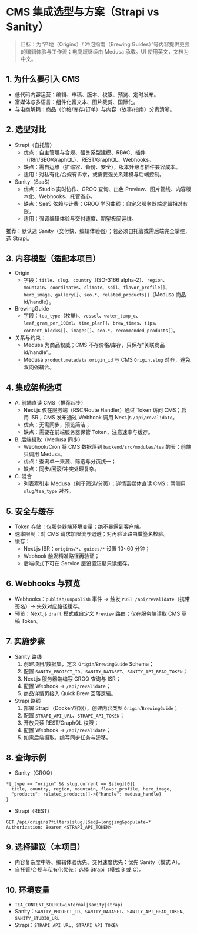 # CMS 集成选型与方案（Strapi vs Sanity）

> 目标：为“产地（Origins）/ 冲泡指南（Brewing Guides）”等内容提供更强的编辑体验与工作流；电商域继续由 Medusa 承载。UI 使用英文，文档为中文。

## 1. 为什么要引入 CMS
- 低代码内容运营：编辑、审稿、版本、权限、预览、定时发布。
- 富媒体与多语言：组件化富文本、图片裁剪、国际化。
- 与电商解耦：商品（价格/库存/订单）与内容（故事/指南）分责清晰。

## 2. 选型对比
- Strapi（自托管）
  - 优点：自主管理与合规、强关系型建模、RBAC、插件（i18n/SEO/GraphQL）、REST/GraphQL、Webhooks。
  - 缺点：需自运维（扩缩容、备份、安全），版本升级与插件兼容成本。
  - 适用：对私有化/合规有诉求，或需要强关系建模与后端控制。
- Sanity（SaaS）
  - 优点：Studio 实时协作、GROQ 查询、出色 Preview、图片管线、内容版本化、Webhooks、托管省心。
  - 缺点：SaaS 依赖与计费；GROQ 学习曲线；自定义服务器端逻辑相对有限。
  - 适用：强调编辑体验与交付速度、期望极简运维。

推荐：默认选 Sanity（交付快、编辑体验强）；若必须自托管或需后端完全掌控，选 Strapi。

## 3. 内容模型（适配本项目）
- Origin
  - 字段：`title`、`slug`、`country`（ISO-3166 alpha-2）、`region`、`mountain`、`coordinates`、`climate`、`soil`、`flavor_profile[]`、`hero_image`、`gallery[]`、`seo.*`、`related_products[]`（Medusa 商品 id/handle）。
- BrewingGuide
  - 字段：`tea_type`（枚举）、`vessel`、`water_temp_c`、`leaf_gram_per_100ml`、`time_plan[]`、`brew_times`、`tips`、`content_blocks[]`、`images[]`、`seo.*`、`recommended_products[]`。
- 关系与约束：
  - Medusa 为商品权威；CMS 不存价格/库存，只保存“关联商品 id/handle”。
  - Medusa `product.metadata.origin_id` 与 CMS `Origin.slug` 对齐，避免双向强耦合。

## 4. 集成架构选项
- A. 前端直读 CMS（推荐起步）
  - Next.js 仅在服务端（RSC/Route Handler）通过 Token 访问 CMS；启用 ISR；CMS 发布通过 Webhook 调用 Next.js `/api/revalidate`。
  - 优点：无需同步，预览简洁；
  - 缺点：需要在前端服务器保管 Token，注意速率与缓存。
- B. 后端摄取（Medusa 同步）
  - Webhook/Cron 将 CMS 数据落到 `backend/src/modules/tea` 的表；前端只调用 Medusa。
  - 优点：查询单一来源、筛选与分页统一；
  - 缺点：同步/回滚/冲突处理复杂。
- C. 混合
  - 列表索引走 Medusa（利于筛选/分页）；详情富媒体直读 CMS；两侧用 `slug`/`tea_type` 对齐。

## 5. 安全与缓存
- Token 存储：仅服务器端环境变量；绝不暴露到客户端。
- 速率限制：对 CMS 请求加限流与退避；对再验证路由做签名校验。
- 缓存：
  - Next.js ISR：`origins/*`、`guides/*` 设置 10~60 分钟；
  - Webhook 触发精准路径再验证；
  - 后端模式下可在 Service 层设置短期只读缓存。

## 6. Webhooks 与预览
- Webhooks：`publish/unpublish` 事件 → 触发 `POST /api/revalidate`（携带签名）→ 失效对应路径缓存。
- 预览：Next.js `draft` 模式或自定义 `Preview` 路由；仅在服务端读取 CMS 草稿 Token。

## 7. 实施步骤
- Sanity 路线
  1) 创建项目/数据集，定义 `Origin`/`BrewingGuide` Schema；
  2) 配置 `SANITY_PROJECT_ID`、`SANITY_DATASET`、`SANITY_API_READ_TOKEN`；
  3) Next.js 服务器端编写 GROQ 查询与 ISR；
  4) 配置 Webhook → `/api/revalidate`；
  5) 商品详情页接入 Quick Brew 回落逻辑。
- Strapi 路线
  1) 部署 Strapi（Docker/容器），创建内容类型 `Origin`/`BrewingGuide`；
  2) 配置 `STRAPI_API_URL`、`STRAPI_API_TOKEN`；
  3) 开放只读 REST/GraphQL 权限；
  4) 配置 Webhook → `/api/revalidate`；
  5) 如需后端摄取，编写同步任务与迁移。

## 8. 查询示例
- Sanity（GROQ）
```groq
*[_type == "origin" && slug.current == $slug][0]{
  title, country, region, mountain, flavor_profile, hero_image,
  "products": related_products[]->{"handle": medusa_handle}
}
```
- Strapi（REST）
```http
GET /api/origins?filters[slug][$eq]=longjing&populate=*
Authorization: Bearer <STRAPI_API_TOKEN>
```

## 9. 选择建议（本项目）
- 内容复杂度中等、编辑体验优先、交付速度优先：优先 Sanity（模式 A）。
- 自托管/合规与私有化优先：选择 Strapi（模式 B 或 C）。

## 10. 环境变量
- `TEA_CONTENT_SOURCE=internal|sanity|strapi`
- Sanity：`SANITY_PROJECT_ID`、`SANITY_DATASET`、`SANITY_API_READ_TOKEN`、`SANITY_STUDIO_URL`
- Strapi：`STRAPI_API_URL`、`STRAPI_API_TOKEN`
